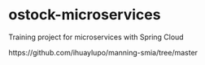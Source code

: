 # ostock-microservices
Training project for microservices with Spring Cloud

<link>https://github.com/ihuaylupo/manning-smia/tree/master</link>
